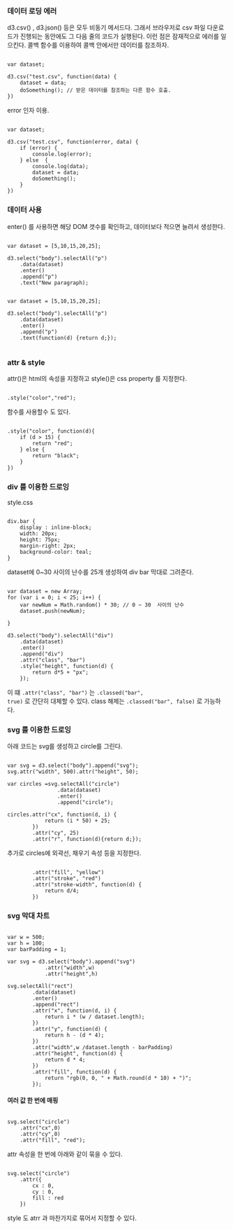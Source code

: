 ### 데이터 로딩 에러
d3.csv() , d3.json() 등은 모두 비동기 메서드다. 그래서 브라우저로 csv 파일 다운로드가 진행되는 동안에도 그 다음 줄의 코드가 실행된다. 이런 점은 잠재적으로 에러를 일으킨다. 콜백 함수를 이용하여 콜백 안에서만 데이터를 참조하자.

<pre><code>
var dataset;

d3.csv("test.csv", function(data) {
    dataset = data;
    doSomething(); // 받은 데이터를 참조하는 다른 함수 호출. 
})
</code></pre>
error 인자 이용.
<pre>
<code>
var dataset;

d3.csv("test.csv", function(error, data) {
    if (error) {
        console.log(error);
    } else  {
        console.log(data);
        dataset = data;
        doSomething();
    }
})
</code></pre>


### 데이터 사용

enter() 를 사용하면 해당 DOM 갯수를 확인하고, 데이터보다 적으면 늘려서 생성한다.

<pre><code>
var dataset = [5,10,15,20,25];

d3.select("body").selectAll("p")
    .data(dataset)
    .enter()
    .append("p")
    .text("New paragraph);
</code></pre>

<pre>
<code>
var dataset = [5,10,15,20,25];

d3.select("body").selectAll("p")
    .data(dataset)
    .enter()
    .append("p")
    .text(function(d) {return d;});
</code>
</pre>

### attr & style
attr()은 html의 속성을 지정하고 style()은 css property 를 지정한다.

<code>
.style("color","red");
</code>

함수를 사용할수 도 있다.
<pre><code>
.style("color", function(d){
    if (d > 15) {
        return "red";
    } else {
        return "black";
    }
})
</code></pre>

### div 를 이용한 드로잉
style.css
<pre><code>
div.bar {
    display : inline-block;
    width: 20px;
    height: 75px;
    margin-right: 2px;
    background-color: teal;
}
</code></pre>
dataset에 0~30 사이의 난수를 25개 생성하여 div bar 막대로 그려준다.
<pre><code>
var dataset = new Array;
for (var i = 0; i < 25; i++) {
    var newNum = Math.random() * 30; // 0 ~ 30  사이의 난수
    dataset.push(newNum);

}

d3.select("body").selectAll("div")
    .data(dataset)
    .enter()
    .append("div")
    .attr("class", "bar")
    .style("height", function(d) {
        return d*5 + "px";
    });
</code></pre>

이 떄 <code>.attr("class", "bar")</code> 는 <code>.classed("bar", true)</code> 로 간단히 대체할 수 있다. class 해제는 <code>.classed("bar", false)</code> 로 가능하다.

### svg 를 이용한 드로잉
아래 코드는 svg를 생성하고 circle를 그린다.
<pre><code>
var svg = d3.select("body").append("svg");
svg.attr("width", 500).attr("height", 50);

var circles =svg.selectAll("circle")
                .data(dataset)
                .enter()
                .append("circle");

circles.attr("cx", function(d, i) {
            return (i * 50) + 25;
        })
        .attr("cy", 25)
        .attr("r", function(d){return d;});
</code></pre>
추가로 circles에 외곽선, 채우기 속성 등을 지정한다.
<pre><code>
        .attr("fill", "yellow")
        .attr("stroke", "red")
        .attr("stroke-width", function(d) {
            return d/4;
        })
</code></pre>

### svg 막대 차트
<pre><code>
var w = 500;
var h = 100;
var barPadding = 1;

var svg = d3.select("body").append("svg")
            .attr("width",w)
            .attr("height",h)

svg.selectAll("rect")
        .data(dataset)
        .enter()
        .append("rect")
        .attr("x", function(d, i) {
            return i * (w / dataset.length);
        })
        .attr("y", function(d) {
            return h - (d * 4);
        })
        .attr("width",w /dataset.length - barPadding)
        .attr("height", function(d) {
            return d * 4;
        })
        .attr("fill", function(d) {
            return "rgb(0, 0, " + Math.round(d * 10) + ")";
        });
</code></pre>

#### 여러 값 한 번에 매핑
<pre><code>
svg.select("circle")
    .attr("cx",0)
    .attr("cy",0)
    .attr("fill", "red");
</code></pre>
attr 속성을 한 번에 아래와 같이 묶을 수 있다.
<pre><code>
svg.select("circle")
    .attr({
        cx : 0,
        cy : 0,
        fill : red
    })
</code></pre>
style 도 atrr 과 마찬가지로 묶어서 지정할 수 있다.

